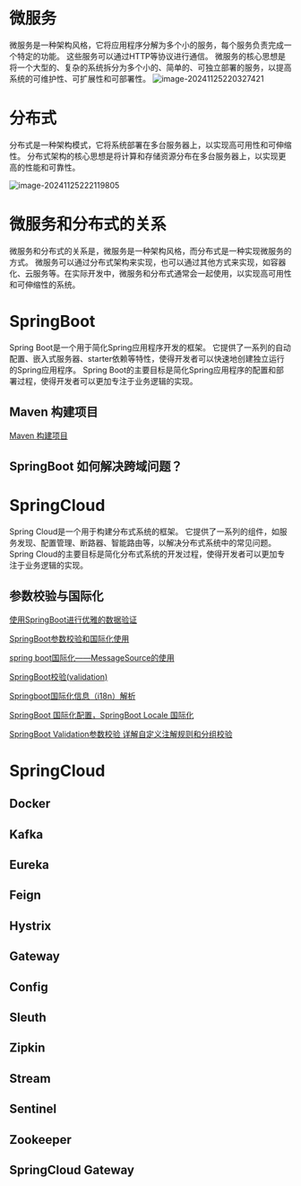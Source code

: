 # 微服务
微服务是一种架构风格，它将应用程序分解为多个小的服务，每个服务负责完成一个特定的功能。
这些服务可以通过HTTP等协议进行通信。
微服务的核心思想是将一个大型的、复杂的系统拆分为多个小的、简单的、可独立部署的服务，以提高系统的可维护性、可扩展性和可部署性。
![image-20241125220327421](/Users/wendongchao/code/idea/study-code/微服务/微服务.assets/image-20241125220327421.png)



# 分布式
分布式是一种架构模式，它将系统部署在多台服务器上，以实现高可用性和可伸缩性。
分布式架构的核心思想是将计算和存储资源分布在多台服务器上，以实现更高的性能和可靠性。

![image-20241125222119805](/Users/wendongchao/code/idea/study-code/微服务/微服务.assets/image-20241125222119805.png)

# 微服务和分布式的关系
微服务和分布式的关系是，微服务是一种架构风格，而分布式是一种实现微服务的方式。
微服务可以通过分布式架构来实现，也可以通过其他方式来实现，如容器化、云服务等。在实际开发中，微服务和分布式通常会一起使用，以实现高可用性和可伸缩性的系统。

# SpringBoot
Spring Boot是一个用于简化Spring应用程序开发的框架。
它提供了一系列的自动配置、嵌入式服务器、starter依赖等特性，使得开发者可以快速地创建独立运行的Spring应用程序。
Spring Boot的主要目标是简化Spring应用程序的配置和部署过程，使得开发者可以更加专注于业务逻辑的实现。

## Maven 构建项目
[Maven 构建项目](./SpringBoot/Maven.md)

## SpringBoot 如何解决跨域问题？


# SpringCloud
Spring Cloud是一个用于构建分布式系统的框架。
它提供了一系列的组件，如服务发现、配置管理、断路器、智能路由等，以解决分布式系统中的常见问题。
Spring Cloud的主要目标是简化分布式系统的开发过程，使得开发者可以更加专注于业务逻辑的实现。






## 参数校验与国际化

[使用SpringBoot进行优雅的数据验证](https://www.cnblogs.com/54chensongxia/p/14016179.html)

[SpringBoot参数校验和国际化使用](https://www.jianshu.com/p/46eda1f96abe)

[spring boot国际化——MessageSource的使用](https://blog.csdn.net/weixin_36833780/article/details/80311486)

[SpringBoot校验(validation)](https://www.jianshu.com/p/ce35092e89d2)

[Springboot国际化信息（i18n）解析](https://blog.csdn.net/qq_22845447/article/details/100839190)

[SpringBoot 国际化配置，SpringBoot Locale 国际化](https://www.cnblogs.com/fanshuyao/p/8655960.html)

[SpringBoot Validation参数校验 详解自定义注解规则和分组校验](https://juejin.cn/post/6981987593378332680)


# SpringCloud
## Docker
## Kafka
## Eureka
## Feign
## Hystrix
## Gateway
## Config
## Sleuth
## Zipkin
## Stream
## Sentinel
## Zookeeper
## SpringCloud Gateway

